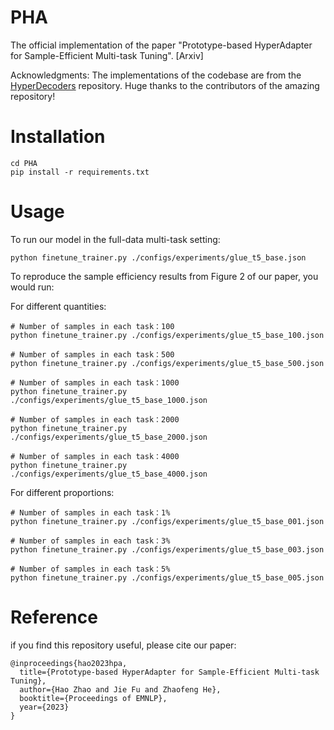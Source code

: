 # PHA
The official implementation of the paper "Prototype-based HyperAdapter for Sample-Efficient Multi-task Tuning". [Arxiv]

Acknowledgments: The implementations of the codebase are from the [HyperDecoders](https://github.com/allenai/hyperdecoders/tree/main) repository. Huge thanks to the contributors of the amazing repository!

# Installation

    cd PHA
    pip install -r requirements.txt

# Usage
To run our model in the full-data multi-task setting:

    python finetune_trainer.py ./configs/experiments/glue_t5_base.json

To reproduce the sample efficiency results from Figure 2 of our paper, you would run:

For different quantities:

    # Number of samples in each task：100
    python finetune_trainer.py ./configs/experiments/glue_t5_base_100.json

    # Number of samples in each task：500
    python finetune_trainer.py ./configs/experiments/glue_t5_base_500.json
    
    # Number of samples in each task：1000
    python finetune_trainer.py ./configs/experiments/glue_t5_base_1000.json
    
    # Number of samples in each task：2000
    python finetune_trainer.py ./configs/experiments/glue_t5_base_2000.json
    
    # Number of samples in each task：4000
    python finetune_trainer.py ./configs/experiments/glue_t5_base_4000.json

For different proportions:

    # Number of samples in each task：1%
    python finetune_trainer.py ./configs/experiments/glue_t5_base_001.json

    # Number of samples in each task：3%
    python finetune_trainer.py ./configs/experiments/glue_t5_base_003.json
    
    # Number of samples in each task：5%
    python finetune_trainer.py ./configs/experiments/glue_t5_base_005.json

# Reference
if you find this repository useful, please cite our paper:

    @inproceedings{hao2023hpa,
      title={Prototype-based HyperAdapter for Sample-Efficient Multi-task Tuning},
      author={Hao Zhao and Jie Fu and Zhaofeng He},
      booktitle={Proceedings of EMNLP},
      year={2023}
    }
